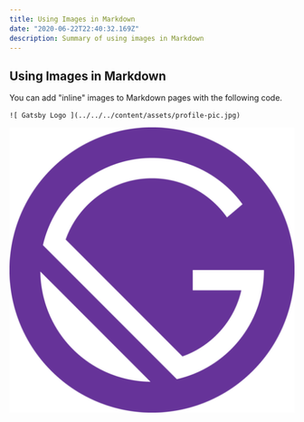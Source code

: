 ```yaml
---
title: Using Images in Markdown
date: "2020-06-22T22:40:32.169Z"
description: Summary of using images in Markdown
---
```


## Using Images in Markdown

You can add "inline" images to Markdown pages with the following code.

    ![ Gatsby Logo ](../../../content/assets/profile-pic.jpg)

 ![ Gatsby Logo ](../../../content/assets/gatsby-icon.png)